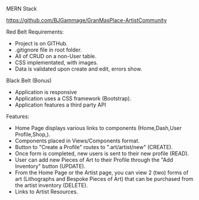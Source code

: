 MERN Stack

https://github.com/BJGammage/GranMasPlace-ArtistCommunity

Red Belt Requirements:
- Project is on GITHub.
- .gitignore file in root folder.
- All of CRUD on a non-User table.
- CSS implementated, with images.
- Data is validated upon create and edit, errors show.



Black Belt (Bonus)
- Application is responsive
- Application uses a CSS framework (Bootstrap).
- Application features a third party API



Features:

- Home Page displays various links to components (Home,Dash,User Profile,Shop,).
- Components placed in Views/Components format. 
- Button to "Create a Profile" routes to ".art/artist/new" (CREATE).
- Once form is completed, new users is sent to their new profile (READ).
- User can add new Pieces of Art to their Profile through the "Add Inventory" button (UPDATE).
- From the Home Page or the Artist page, you can view 2 (two) forms of art (Lithographs and Bespoke Pieces of Art) that can be purchased from the artist inventory (DELETE). 
- Links to Artist Resources.
